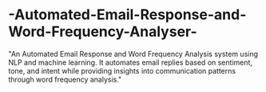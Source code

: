 # -Automated-Email-Response-and-Word-Frequency-Analyser-
"An Automated Email Response and Word Frequency Analysis system using NLP and machine learning. It automates email replies based on sentiment, tone, and intent while providing insights into communication patterns through word frequency analysis."
